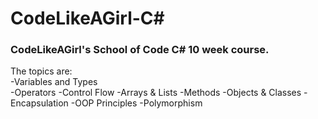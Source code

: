 # CodeLikeAGirl-C#
### CodeLikeAGirl's School of Code C# 10 week course. <br />
The topics are: <br />
-Variables and Types <br />
-Operators 
-Control Flow 
-Arrays & Lists 
-Methods 
-Objects & Classes 
-Encapsulation 
-OOP Principles 
-Polymorphism 
